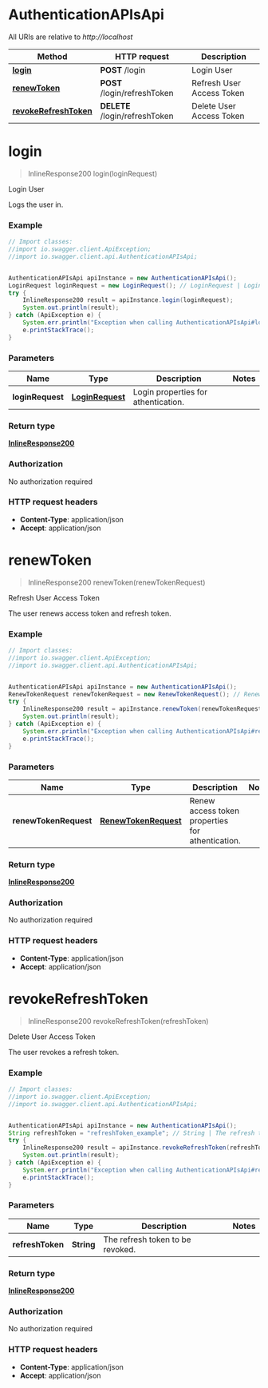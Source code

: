 # AuthenticationAPIsApi

All URIs are relative to *http://localhost*

Method | HTTP request | Description
------------- | ------------- | -------------
[**login**](AuthenticationAPIsApi.md#login) | **POST** /login | Login User
[**renewToken**](AuthenticationAPIsApi.md#renewToken) | **POST** /login/refreshToken | Refresh User Access Token
[**revokeRefreshToken**](AuthenticationAPIsApi.md#revokeRefreshToken) | **DELETE** /login/refreshToken | Delete User Access Token


<a name="login"></a>
# **login**
> InlineResponse200 login(loginRequest)

Login User

Logs the user in.

### Example
```java
// Import classes:
//import io.swagger.client.ApiException;
//import io.swagger.client.api.AuthenticationAPIsApi;


AuthenticationAPIsApi apiInstance = new AuthenticationAPIsApi();
LoginRequest loginRequest = new LoginRequest(); // LoginRequest | Login properties for athentication.
try {
    InlineResponse200 result = apiInstance.login(loginRequest);
    System.out.println(result);
} catch (ApiException e) {
    System.err.println("Exception when calling AuthenticationAPIsApi#login");
    e.printStackTrace();
}
```

### Parameters

Name | Type | Description  | Notes
------------- | ------------- | ------------- | -------------
 **loginRequest** | [**LoginRequest**](LoginRequest.md)| Login properties for athentication. |

### Return type

[**InlineResponse200**](InlineResponse200.md)

### Authorization

No authorization required

### HTTP request headers

 - **Content-Type**: application/json
 - **Accept**: application/json

<a name="renewToken"></a>
# **renewToken**
> InlineResponse200 renewToken(renewTokenRequest)

Refresh User Access Token

The user renews access token and refresh token.

### Example
```java
// Import classes:
//import io.swagger.client.ApiException;
//import io.swagger.client.api.AuthenticationAPIsApi;


AuthenticationAPIsApi apiInstance = new AuthenticationAPIsApi();
RenewTokenRequest renewTokenRequest = new RenewTokenRequest(); // RenewTokenRequest | Renew access token properties for athentication.
try {
    InlineResponse200 result = apiInstance.renewToken(renewTokenRequest);
    System.out.println(result);
} catch (ApiException e) {
    System.err.println("Exception when calling AuthenticationAPIsApi#renewToken");
    e.printStackTrace();
}
```

### Parameters

Name | Type | Description  | Notes
------------- | ------------- | ------------- | -------------
 **renewTokenRequest** | [**RenewTokenRequest**](RenewTokenRequest.md)| Renew access token properties for athentication. |

### Return type

[**InlineResponse200**](InlineResponse200.md)

### Authorization

No authorization required

### HTTP request headers

 - **Content-Type**: application/json
 - **Accept**: application/json

<a name="revokeRefreshToken"></a>
# **revokeRefreshToken**
> InlineResponse200 revokeRefreshToken(refreshToken)

Delete User Access Token

The user revokes a refresh token.

### Example
```java
// Import classes:
//import io.swagger.client.ApiException;
//import io.swagger.client.api.AuthenticationAPIsApi;


AuthenticationAPIsApi apiInstance = new AuthenticationAPIsApi();
String refreshToken = "refreshToken_example"; // String | The refresh token to be revoked.
try {
    InlineResponse200 result = apiInstance.revokeRefreshToken(refreshToken);
    System.out.println(result);
} catch (ApiException e) {
    System.err.println("Exception when calling AuthenticationAPIsApi#revokeRefreshToken");
    e.printStackTrace();
}
```

### Parameters

Name | Type | Description  | Notes
------------- | ------------- | ------------- | -------------
 **refreshToken** | **String**| The refresh token to be revoked. |

### Return type

[**InlineResponse200**](InlineResponse200.md)

### Authorization

No authorization required

### HTTP request headers

 - **Content-Type**: application/json
 - **Accept**: application/json

